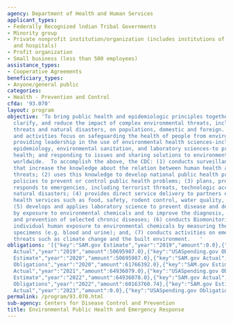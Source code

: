```yaml
---
agency: Department of Health and Human Services
applicant_types:
- Federally Recognized lndian Tribal Governments
- Minority group
- Private nonprofit institution/organization (includes institutions of higher education
  and hospitals)
- Profit organization
- Small business (less than 500 employees)
assistance_types:
- Cooperative Agreements
beneficiary_types:
- Anyone/general public
categories:
- Health - Prevention and Control
cfda: '93.070'
layout: program
objective: 'To bring public health and epidemiologic principles together to identify,
  clarify, and reduce the impact of complex environmental threats, including terrorist
  threats and natural disasters, on populations, domestic and foreign.  These programs
  and activities focus on safeguarding the health of people from environmental threats;
  providing leadership in the use of environmental health sciences-including environmental
  epidemiology, environmental sanitation, and laboratory sciences-to protect public
  health; and responding to issues and sharing solutions to environmental health problems
  worldwide.  To accomplish the above, the CDC: (1) conducts surveillance and investigations
  that increase the knowledge about the relation between human health and environmental
  threats; (2) uses this knowledge to develop national public health programs and
  policies to prevent or control public health problems; (3) plans, prepares, and
  responds to emergencies, including terrorist threats, technologic accidents, and
  natural disasters; (4) provides direct service delivery to partners engaged in environmental
  health services such as food, safety, rodent control, water quality, and sanitation;
  (5) develops and applies laboratory science to prevent disease and death caused
  by exposure to environmental chemicals and to improve the diagnosis, treatment,
  and prevention of selected chronic diseases; (6) conducts Biomonitoring to assess
  individual human exposure to environmental chemicals by measuring them in human
  specimens (e.g. blood and urine); and, (7) conducts activities on emerging environmental
  threats such as climate change and the built environment.   '
obligations: '[{"key":"SAM.gov Estimate","year":"2019","amount":0.0},{"key":"SAM.gov
  Actual","year":"2019","amount":50695987.0},{"key":"USASpending.gov Obligations","year":"2019","amount":54896483.0},{"key":"SAM.gov
  Estimate","year":"2020","amount":50695987.0},{"key":"SAM.gov Actual","year":"2020","amount":16488158.0},{"key":"USASpending.gov
  Obligations","year":"2020","amount":61766392.0},{"key":"SAM.gov Estimate","year":"2021","amount":16500000.0},{"key":"SAM.gov
  Actual","year":"2021","amount":64936079.0},{"key":"USASpending.gov Obligations","year":"2021","amount":63209224.54},{"key":"SAM.gov
  Estimate","year":"2022","amount":64936078.0},{"key":"SAM.gov Actual","year":"2022","amount":61685149.0},{"key":"USASpending.gov
  Obligations","year":"2022","amount":60163760.74},{"key":"SAM.gov Estimate","year":"2023","amount":71684069.0},{"key":"SAM.gov
  Actual","year":"2023","amount":0.0},{"key":"USASpending.gov Obligations","year":"2023","amount":61931708.54}]'
permalink: /program/93.070.html
sub-agency: Centers for Disease Control and Prevention
title: Environmental Public Health and Emergency Response
---
```


